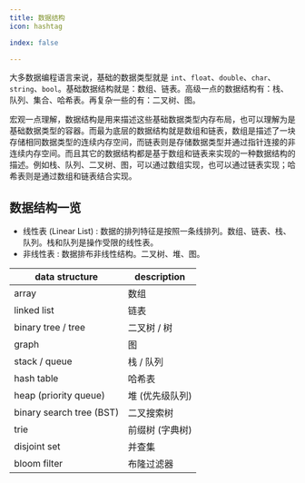 ```yaml
---
title: 数据结构
icon: hashtag

index: false

---
```


  大多数据编程语言来说，基础的数据类型就是 `int`、`float`、`double`、`char`、`string`、`bool`。基础数据结构就是：数组、链表。高级一点的数据结构有：栈、队列、集合、哈希表。再复杂一些的有：二叉树、图。
  
  宏观一点理解，数据结构是用来描述这些基础数据类型内存布局，也可以理解为是基础数据类型的容器。而最为底层的数据结构就是数组和链表，数组是描述了一块存储相同数据类型的连续内存空间，而链表则是存储数据类型并通过指针连接的非连续内存空间。而且其它的数据结构都是基于数组和链表来实现的一种数据结构的描述。例如栈、队列、二叉树、图，可以通过数组实现，也可以通过链表实现；哈希表则是通过数组和链表结合实现。

<!-- more -->

## 数据结构一览

- 线性表 (Linear List) : 数据的排列特征是按照一条线排列。数组、链表、栈、队列。栈和队列是操作受限的线性表。
- 非线性表 : 数据排布非线性结构。二叉树、堆、图。

| data structure | description
| -- | --
| array                     | 数组
| linked list               | 链表
| binary tree / tree        | 二叉树 / 树
| graph                     | 图
| stack / queue             | 栈 / 队列
| hash table                | 哈希表
| heap (priority queue)     | 堆 (优先级队列)
| binary search tree (BST)  | 二叉搜索树
| trie                      | 前缀树 (字典树)
| disjoint set              | 并查集
| bloom filter              | 布隆过滤器